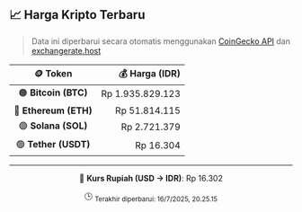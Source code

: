 

<!-- HARGA_KRIPTO -->
## 📈 Harga Kripto Terbaru

> Data ini diperbarui secara otomatis menggunakan [CoinGecko API](https://www.coingecko.com/) dan [exchangerate.host](https://exchangerate.host/)

<div align="center">

| 🪙 Token | 💰 Harga (IDR) |
|:------:|---------------:|
| 🟠 **Bitcoin (BTC)**   | Rp 1.935.829.123 |
| 🔵 **Ethereum (ETH)**  | Rp 51.814.115 |
| 🟣 **Solana (SOL)**    | Rp 2.721.379 |
| 🟢 **Tether (USDT)**   | Rp 16.304 |

---

💱 **Kurs Rupiah (USD → IDR)**: Rp 16.302

🕒 <sub>Terakhir diperbarui: 16/7/2025, 20.25.15</sub>

</div>
<!-- /HARGA_KRIPTO -->